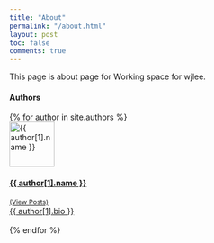 ```yaml
---
title: "About"
permalink: "/about.html"
layout: post
toc: false
comments: true
---
```


This page is about page for Working space for wjlee. 

<body>
  <div class="container">
  <h4 class="font-weight-bold spanborder"><span>Authors</span></h4>
      <div class="row gap-y listrecent listrecent listauthor">
      {% for author in site.authors %}
          <div class="col-lg-6 mb-4">
              <div class="p-4 border rounded">
              <div class="row">
              <div class="col-md-3 mb-4 mb-md-0"><img alt="{{ author[1].name }}" src="{{site.baseurl}}/{{ author[1].avatar }}" class="rounded-circle" height="80" width="80"></div>
              <div class="col-md-9">
              <a href="{{site.baseurl}}/author-{{ author[1].name | slugify }}.html">
              <h4 class="text-dark mb-0"> {{ author[1].name }} </h4>
              <small class="d-inline-block mt-1 mb-3 font-weight-normal">(View Posts)</small>
              <div class="excerpt">{{ author[1].bio }}</div>
              </a>
              <div class="icon-block mt-3 d-flex justify-content-between">  
              <div>
              <a target="_blank" href="{{ author[1].twitter }}"><i class="fab fa-twitter text-muted" aria-hidden="true"></i></a>  &nbsp;
              <a target="_blank" href="{{ author[1].site }}"><i class="fa fa-globe text-muted" aria-hidden="true"></i></a> &nbsp;
              </div>
              </div>
              </div>
              </div>
              </div>
          </div>
      {% endfor %}
      </div>
  </div>
</body>